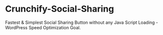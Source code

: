 # Crunchify-Social-Sharing
Fastest &amp; Simplest Social Sharing Button without any Java Script Loading - WordPress Speed Optimization Goal.
